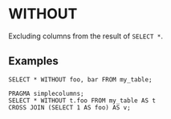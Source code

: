 # WITHOUT

Excluding columns from the result of `SELECT *`.

## Examples

```yql
SELECT * WITHOUT foo, bar FROM my_table;
```

```yql
PRAGMA simplecolumns;
SELECT * WITHOUT t.foo FROM my_table AS t
CROSS JOIN (SELECT 1 AS foo) AS v;
```

